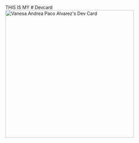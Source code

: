 THIS IS MY # Devcard
<a href="https://app.daily.dev/Techiwriter"><img src="https://api.daily.dev/devcards/05a0dc1ca04d41098402df012796975e.png?r=xdp" width="400" alt="Vanesa Andrea Paco Alvarez's Dev Card"/></a>
